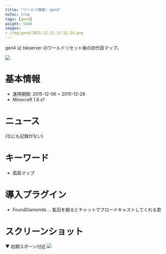 ```yaml
---
title: "ワールド情報: gen4"
noToc: true
tags: [gen4]
weight: 5040
images:
- /img/gen4/2015-12-12_13.52.34.png
---
```


gen4 は tskserver のワールドリセット後の四代目マップ。

![](/img/gen4/2015-12-12_13.52.34.png)

# 基本情報
- 運用期間: 2015-12-06 ~ 2015-12-28
- Minecraft 1.8.x?

# ニュース
(なにも記録がない)

# キーワード
- 孤島マップ

# 導入プラグイン
- FoundDiamonds ... 鉱石を掘るとチャットでブロードキャストしてくれる君

# スクリーンショット
▼ 初期スポーン付近
![](/img/gen4/2015-12-12_13.52.34.png)
